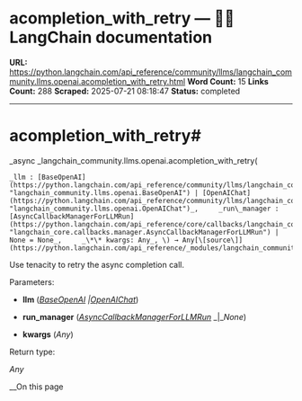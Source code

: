 # acompletion_with_retry — 🦜🔗 LangChain  documentation

**URL:** https://python.langchain.com/api_reference/community/llms/langchain_community.llms.openai.acompletion_with_retry.html
**Word Count:** 15
**Links Count:** 288
**Scraped:** 2025-07-21 08:18:47
**Status:** completed

---

# acompletion\_with\_retry\#

_async _langchain\_community.llms.openai.acompletion\_with\_retry\(

    _llm : [BaseOpenAI](https://python.langchain.com/api_reference/community/llms/langchain_community.llms.openai.BaseOpenAI.html#langchain_community.llms.openai.BaseOpenAI "langchain_community.llms.openai.BaseOpenAI") | [OpenAIChat](https://python.langchain.com/api_reference/community/llms/langchain_community.llms.openai.OpenAIChat.html#langchain_community.llms.openai.OpenAIChat "langchain_community.llms.openai.OpenAIChat")_,     _run\_manager : [AsyncCallbackManagerForLLMRun](https://python.langchain.com/api_reference/core/callbacks/langchain_core.callbacks.manager.AsyncCallbackManagerForLLMRun.html#langchain_core.callbacks.manager.AsyncCallbackManagerForLLMRun "langchain_core.callbacks.manager.AsyncCallbackManagerForLLMRun") | None = None_,     _\*\* kwargs: Any_, \) → Any[\[source\]](https://python.langchain.com/api_reference/_modules/langchain_community/llms/openai.html#acompletion_with_retry)\#     

Use tenacity to retry the async completion call.

Parameters:     

  * **llm** \([_BaseOpenAI_](https://python.langchain.com/api_reference/community/llms/langchain_community.llms.openai.BaseOpenAI.html#langchain_community.llms.openai.BaseOpenAI "langchain_community.llms.openai.BaseOpenAI") _|_[_OpenAIChat_](https://python.langchain.com/api_reference/community/llms/langchain_community.llms.openai.OpenAIChat.html#langchain_community.llms.openai.OpenAIChat "langchain_community.llms.openai.OpenAIChat")\)

  * **run\_manager** \([_AsyncCallbackManagerForLLMRun_](https://python.langchain.com/api_reference/core/callbacks/langchain_core.callbacks.manager.AsyncCallbackManagerForLLMRun.html#langchain_core.callbacks.manager.AsyncCallbackManagerForLLMRun "langchain_core.callbacks.manager.AsyncCallbackManagerForLLMRun") _|__None_\)

  * **kwargs** \(_Any_\)

Return type:     

_Any_

__On this page